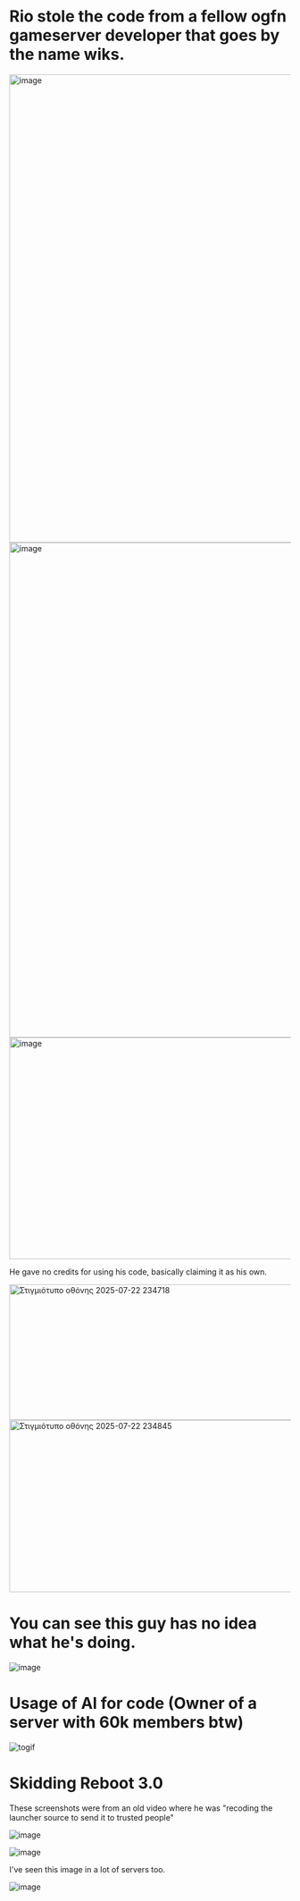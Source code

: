 # Rio stole the code from a fellow ogfn gameserver developer that goes by the name wiks.


<img width="638" height="838" alt="image" src="https://github.com/user-attachments/assets/3fabe05a-4117-476b-9b2e-f471b354350f" />


<img width="849" height="886" alt="image" src="https://github.com/user-attachments/assets/4b2549b9-62c3-4e8f-9418-a4513bcc13bb" />


<img width="868" height="397" alt="image" src="https://github.com/user-attachments/assets/229b0ab5-53a2-4f80-a7a3-01f0e6dddd30" />

He gave no credits for using his code, basically claiming it as his own.


<img width="879" height="243" alt="Στιγμιότυπο οθόνης 2025-07-22 234718" src="https://github.com/user-attachments/assets/7ac2097e-bae7-4294-9ef4-d44224949d21" />


<img width="1202" height="308" alt="Στιγμιότυπο οθόνης 2025-07-22 234845" src="https://github.com/user-attachments/assets/721d9a1d-96c4-4cde-a304-cdbd8a4eb5fa" />


# You can see this guy has no idea what he's doing.
![image](https://github.com/user-attachments/assets/f288d346-1d52-4b24-ac3a-1583bbed939b)


# Usage of AI for code (Owner of a server with 60k members btw)

![togif](https://github.com/user-attachments/assets/9e28fdda-0034-4168-b783-15fe2055345c)


# Skidding Reboot 3.0 

These screenshots were from an old video where he was "recoding the launcher source to send it to trusted people"

![image](https://github.com/user-attachments/assets/2087fd5c-2319-4883-b908-39f0e753313b)

![image](https://github.com/user-attachments/assets/2a8aeca4-602f-4929-8398-428ff2ad7d10)

I've seen this image in a lot of servers too.

![image](https://github.com/user-attachments/assets/a1489557-17ea-4472-b4d8-59fa6c7ad594)
